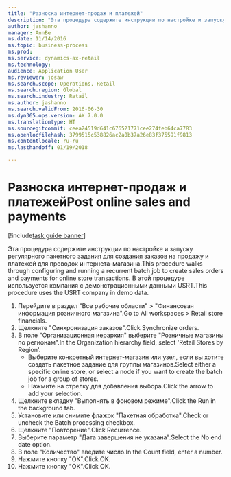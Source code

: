```yaml
--- 
title: "Разноска интернет-продаж и платежей"
description: "Эта процедура содержите инструкции по настройке и запуску регулярного пакетного задания для создания заказов на продажу и платежей для проводок интернета-магазина."
author: jashanno
manager: AnnBe
ms.date: 11/14/2016
ms.topic: business-process
ms.prod: 
ms.service: dynamics-ax-retail
ms.technology: 
audience: Application User
ms.reviewer: josaw
ms.search.scope: Operations, Retail
ms.search.region: Global
ms.search.industry: Retail
ms.author: jashanno
ms.search.validFrom: 2016-06-30
ms.dyn365.ops.version: AX 7.0.0
ms.translationtype: HT
ms.sourcegitcommit: ceea24519d641c676521771cee274feb64ca7783
ms.openlocfilehash: 3799515c538826ac2a0b37a26e83f375591f9813
ms.contentlocale: ru-ru
ms.lasthandoff: 01/19/2018

---
```

# <a name="post-online-sales-and-payments"></a><span data-ttu-id="1cdc0-103">Разноска интернет-продаж и платежей</span><span class="sxs-lookup"><span data-stu-id="1cdc0-103">Post online sales and payments</span></span>

[!include[task guide banner](../includes/task-guide-banner.md)]

<span data-ttu-id="1cdc0-104">Эта процедура содержите инструкции по настройке и запуску регулярного пакетного задания для создания заказов на продажу и платежей для проводок интернета-магазина.</span><span class="sxs-lookup"><span data-stu-id="1cdc0-104">This procedure walks through configuring and running a recurrent batch job to create sales orders and payments for online store transactions.</span></span> <span data-ttu-id="1cdc0-105">В этой процедуре используется компания с демонстрационными данными USRT.</span><span class="sxs-lookup"><span data-stu-id="1cdc0-105">This procedure uses the USRT company in demo data.</span></span>

1. <span data-ttu-id="1cdc0-106">Перейдите в раздел "Все рабочие области" > "Финансовая информация розничного магазина".</span><span class="sxs-lookup"><span data-stu-id="1cdc0-106">Go to All workspaces > Retail store financials.</span></span>
2. <span data-ttu-id="1cdc0-107">Щелкните "Синхронизация заказов".</span><span class="sxs-lookup"><span data-stu-id="1cdc0-107">Click Synchronize orders.</span></span>
3. <span data-ttu-id="1cdc0-108">В поле "Организационная иерархия" выберите "Розничные магазины по регионам".</span><span class="sxs-lookup"><span data-stu-id="1cdc0-108">In the Organization hierarchy field, select 'Retail Stores by Region'.</span></span>
    * <span data-ttu-id="1cdc0-109">Выберите конкретный интернет-магазин или узел, если вы хотите создать пакетное задание для группы магазинов.</span><span class="sxs-lookup"><span data-stu-id="1cdc0-109">Select either a specific online store, or select a node if you want to create the batch job for a group of stores.</span></span>  
    * <span data-ttu-id="1cdc0-110">Нажмите на стрелку для добавления выбора.</span><span class="sxs-lookup"><span data-stu-id="1cdc0-110">Click the arrow to add your selection.</span></span>  
4. <span data-ttu-id="1cdc0-111">Щелкните вкладку "Выполнять в фоновом режиме".</span><span class="sxs-lookup"><span data-stu-id="1cdc0-111">Click the Run in the background tab.</span></span>
5. <span data-ttu-id="1cdc0-112">Установите или снимите флажок "Пакетная обработка".</span><span class="sxs-lookup"><span data-stu-id="1cdc0-112">Check or uncheck the Batch processing checkbox.</span></span>
6. <span data-ttu-id="1cdc0-113">Щелкните "Повторение".</span><span class="sxs-lookup"><span data-stu-id="1cdc0-113">Click Recurrence.</span></span>
7. <span data-ttu-id="1cdc0-114">Выберите параметр "Дата завершения не указана".</span><span class="sxs-lookup"><span data-stu-id="1cdc0-114">Select the No end date option.</span></span>
8. <span data-ttu-id="1cdc0-115">В поле "Количество" введите число.</span><span class="sxs-lookup"><span data-stu-id="1cdc0-115">In the Count field, enter a number.</span></span>
9. <span data-ttu-id="1cdc0-116">Нажмите кнопку "OК".</span><span class="sxs-lookup"><span data-stu-id="1cdc0-116">Click OK.</span></span>
10. <span data-ttu-id="1cdc0-117">Нажмите кнопку "OК".</span><span class="sxs-lookup"><span data-stu-id="1cdc0-117">Click OK.</span></span>


